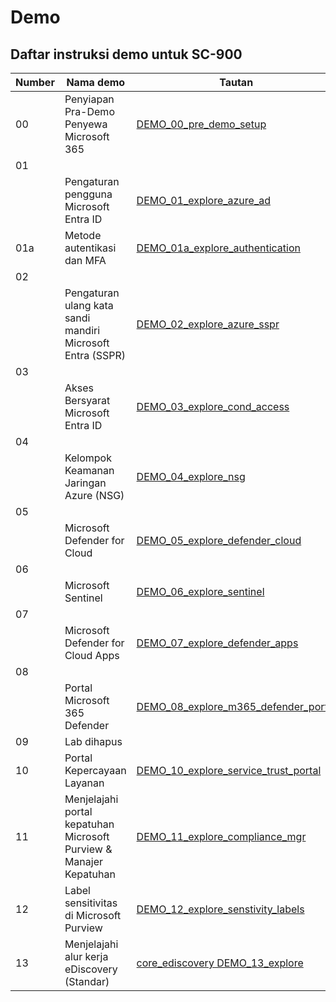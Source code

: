 
# Demo

## Daftar instruksi demo untuk SC-900

| **Number** | **Nama demo** | **Tautan** |
|------|---------|----|
| 00 | Penyiapan Pra-Demo Penyewa Microsoft 365 | [DEMO_00_pre_demo_setup](DEMO_00_pre_demo_setup.md) |
| 01
           | Pengaturan pengguna Microsoft Entra ID  | [DEMO_01_explore_azure_ad](DEMO_01_explore_azure_ad.md) |
| 01a | Metode autentikasi dan MFA | [DEMO_01a_explore_authentication](DEMO_01a_explore_authentication.md) |
| 02
           | Pengaturan ulang kata sandi mandiri Microsoft Entra (SSPR)  | [DEMO_02_explore_azure_sspr](DEMO_02_explore_azure_sspr.md) |
| 03
           | Akses Bersyarat Microsoft Entra ID  | [DEMO_03_explore_cond_access](DEMO_03_explore_cond_access.md) |
| 04
           | Kelompok Keamanan Jaringan Azure (NSG)  | [DEMO_04_explore_nsg](DEMO_04_explore_nsg.md) |
| 05
           | Microsoft Defender for Cloud  | [DEMO_05_explore_defender_cloud](DEMO_05_explore_defender_cloud.md) |
| 06
           | Microsoft Sentinel  | [DEMO_06_explore_sentinel](DEMO_06_explore_sentinel.md) |
| 07
           | Microsoft Defender for Cloud Apps  | [DEMO_07_explore_defender_apps](DEMO_07_explore_defender_apps.md) |
| 08
           | Portal Microsoft 365 Defender  | [DEMO_08_explore_m365_defender_portal](DEMO_08_explore_m365_defender_portal.md) |
| 09 | Lab dihapus |  |
| 10 | Portal Kepercayaan Layanan  | [DEMO_10_explore_service_trust_portal](DEMO_10_explore_service_trust_portal.md) |
| 11 | Menjelajahi portal kepatuhan Microsoft Purview & Manajer Kepatuhan  | [DEMO_11_explore_compliance_mgr](DEMO_11_explore_compliance_mgr.md) |
| 12 | Label sensitivitas di Microsoft Purview  | [DEMO_12_explore_senstivity_labels](DEMO_12_explore_senstivity_labels.md) |
| 13 | Menjelajahi alur kerja eDiscovery (Standar)  | [core_ediscovery DEMO_13_explore](DEMO_13_explore-core_ediscovery.md) |
